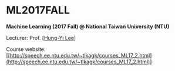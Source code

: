 # ML2017FALL
**Machine Learning (2017 Fall) @ National Taiwan University (NTU)**  

Lecturer: Prof. [[Hung-Yi Lee](http://speech.ee.ntu.edu.tw/~tlkagk/index.html)]  

Course website: [[http://speech.ee.ntu.edu.tw/~tlkagk/courses_ML17_2.html](http://speech.ee.ntu.edu.tw/~tlkagk/courses_ML17_2.html)]
